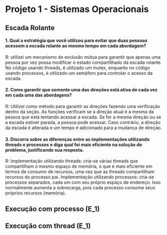 # Projeto 1 - Sistemas Operacionais
## Escada Rolante

#### 1. Qual a estratégia que você utilizou para evitar que duas pessoas acessem a escada rolante ao mesmo tempo em cada abordagem?
R: utilizei um mecanismo de exclusão mútua para garantir que apenas uma pessoa por vez possa modificar o estado compartilhado da escada rolante. No código usando threads, é utilizado um mutex, enquanto no código usando processos, é utilizado um semáforo para controlar o acesso da escada.

#### 2. Como garantir que somente uma das direções está ativa de cada vez em cada uma das abordagens?
R: Utilizei como método para garantir as direções fazendo uma verificação dentro da seção. As funções verificam se a direção atual é a mesma da pessoa que está tentando acessar a escada. Se for a mesma direção ou se a escada estiver parada, a pessoa pode acessar. Caso contrário, a direção da escada é alterada e um tempo é adicionado para a mudança de direção.

#### 3. Discorra sobre as diferenças entre as implementações utilizando threads e processos e diga qual foi mais eficiente na solução do problema, justificando sua resposta.
R: Implementação utilizando threads: cria-se várias threads que compartilham o mesmo espaço de memória, o que é mais eficiente em termos de consumo de recursos, uma vez que as threads compartilham recursos do processo pai.
   Implementação utilizando processos: cria-se processos separados, cada um com seu próprio espaço de endereço. Isso normalmente aumenta a sobrecarga, pois cada processo consome seus próprios recursos (memória).

## Execução com processo (E_1)

## Execução com thread (E_1)
